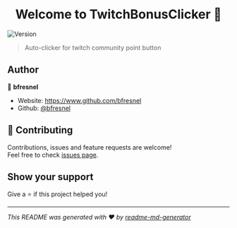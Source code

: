 <h1 align="center">Welcome to TwitchBonusClicker 👋</h1>
<p>
  <img alt="Version" src="https://img.shields.io/badge/version-0.3.0-blue.svg?cacheSeconds=2592000" />
</p>

> Auto-clicker for twitch community point button

## Author

👤 **bfresnel**

* Website: https://www.github.com/bfresnel
* Github: [@bfresnel](https://github.com/bfresnel)

## 🤝 Contributing

Contributions, issues and feature requests are welcome!<br />Feel free to check [issues page](https://www.github.com/bfresnel/TwitchBonusClicker/issues). 

## Show your support

Give a ⭐️ if this project helped you!

***
_This README was generated with ❤️ by [readme-md-generator](https://github.com/kefranabg/readme-md-generator)_